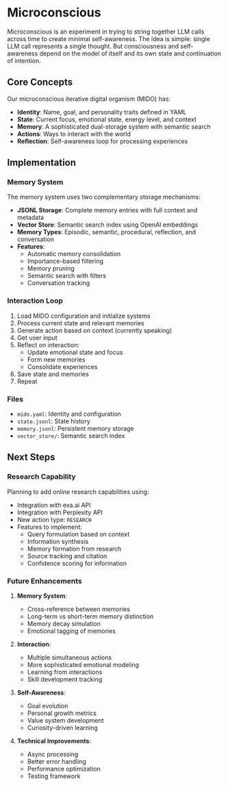 # Microconscious

Microconscious is an experiment in trying to string together LLM calls across time to create minimal self-awareness.
The idea is simple: single LLM call represents a single thought. But consciousness and self-awareness depend on the model of itself and its own state and continuation of intention.

## Core Concepts

Our microconscious iterative digital organism (MIDO) has:

- **Identity**: Name, goal, and personality traits defined in YAML
- **State**: Current focus, emotional state, energy level, and context
- **Memory**: A sophisticated dual-storage system with semantic search
- **Actions**: Ways to interact with the world
- **Reflection**: Self-awareness loop for processing experiences

## Implementation

### Memory System
The memory system uses two complementary storage mechanisms:
- **JSONL Storage**: Complete memory entries with full context and metadata
- **Vector Store**: Semantic search index using OpenAI embeddings
- **Memory Types**: Episodic, semantic, procedural, reflection, and conversation
- **Features**:
  - Automatic memory consolidation
  - Importance-based filtering
  - Memory pruning
  - Semantic search with filters
  - Conversation tracking

### Interaction Loop
1. Load MIDO configuration and initialize systems
2. Process current state and relevant memories
3. Generate action based on context (currently speaking)
4. Get user input
5. Reflect on interaction:
   - Update emotional state and focus
   - Form new memories
   - Consolidate experiences
6. Save state and memories
7. Repeat

### Files
- `mido.yaml`: Identity and configuration
- `state.jsonl`: State history
- `memory.jsonl`: Persistent memory storage
- `vector_store/`: Semantic search index

## Next Steps

### Research Capability
Planning to add online research capabilities using:
- Integration with exa.ai API
- Integration with Perplexity API
- New action type: `RESEARCH`
- Features to implement:
  - Query formulation based on context
  - Information synthesis
  - Memory formation from research
  - Source tracking and citation
  - Confidence scoring for information

### Future Enhancements
1. **Memory System**:
   - Cross-reference between memories
   - Long-term vs short-term memory distinction
   - Memory decay simulation
   - Emotional tagging of memories

2. **Interaction**:
   - Multiple simultaneous actions
   - More sophisticated emotional modeling
   - Learning from interactions
   - Skill development tracking

3. **Self-Awareness**:
   - Goal evolution
   - Personal growth metrics
   - Value system development
   - Curiosity-driven learning

4. **Technical Improvements**:
   - Async processing
   - Better error handling
   - Performance optimization
   - Testing framework

